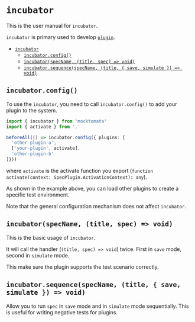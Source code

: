 # `incubator`

This is the user manual for `incubator`.

`incubator` is primary used to develop [`plugin`](./plugin.md).

- [`incubator`](#incubator)
  - [`incubator.config()`](#incubatorconfig)
  - [`incubator(specName, (title, spec) => void)`](#incubatorspecname-title-spec--void)
  - [`incubator.sequence(specName, (title, { save, simulate }) => void)`](#incubatorsequencespecname-title--save-simulate---void)

## `incubator.config()`

To use the `incubator`, you need to call `incubator.config()` to add your plugin to the system.

```ts
import { incubator } from 'mocktomata'
import { activate } from '.'

beforeAll(() => incubator.config({ plugins: [
  'other-plugin-a',
  ['your-plugin', activate],
  'other-plugin-b'
]}))
```

where `activate` is the activate function you export (`function activate(context: SpecPlugin.ActivationContext): any`).

As shown in the example above, you can load other plugins to create a specific test environment.

Note that the general configuration mechanism does not affect `incubator`.

## `incubator(specName, (title, spec) => void)`

This is the basic usage of `incubator`.

It will call the handler (`(title, spec) => void`) twice.
First in `save` mode, second in `simulate` mode.

This make sure the plugin supports the test scenario correctly.

## `incubator.sequence(specName, (title, { save, simulate }) => void)`

Allow you to run `spec` in `save` mode and in `simulate` mode sequentially.
This is useful for writing negative tests for plugins.
